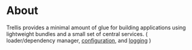 # About
Trellis provides a minimal amount of glue for building applications using lightweight bundles and a small set of central services. ( loader/dependency manager, [configuration](https://github.com/mgutz/node-settings), and [logging](https://github.com/flatiron/winston) )